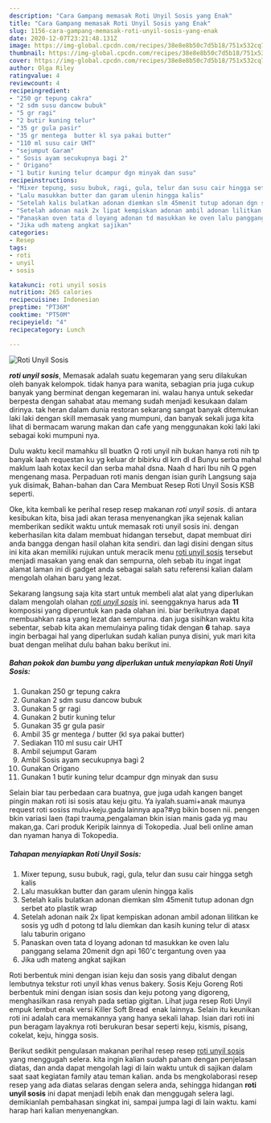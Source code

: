 ```yaml
---
description: "Cara Gampang memasak Roti Unyil Sosis yang Enak"
title: "Cara Gampang memasak Roti Unyil Sosis yang Enak"
slug: 1156-cara-gampang-memasak-roti-unyil-sosis-yang-enak
date: 2020-12-07T23:21:48.131Z
image: https://img-global.cpcdn.com/recipes/38e8e8b50c7d5b18/751x532cq70/roti-unyil-sosis-foto-resep-utama.jpg
thumbnail: https://img-global.cpcdn.com/recipes/38e8e8b50c7d5b18/751x532cq70/roti-unyil-sosis-foto-resep-utama.jpg
cover: https://img-global.cpcdn.com/recipes/38e8e8b50c7d5b18/751x532cq70/roti-unyil-sosis-foto-resep-utama.jpg
author: Olga Riley
ratingvalue: 4
reviewcount: 4
recipeingredient:
- "250 gr tepung cakra"
- "2 sdm susu dancow bubuk"
- "5 gr ragi"
- "2 butir kuning telur"
- "35 gr gula pasir"
- "35 gr mentega  butter kl sya pakai butter"
- "110 ml susu cair UHT"
- "sejumput Garam"
- " Sosis ayam secukupnya bagi 2"
- " Origano"
- "1 butir kuning telur dcampur dgn minyak dan susu"
recipeinstructions:
- "Mixer tepung, susu bubuk, ragi, gula, telur dan susu cair hingga setgh kalis"
- "Lalu masukkan butter dan garam ulenin hingga kalis"
- "Setelah kalis bulatkan adonan diemkan slm 45menit tutup adonan dgn serbet ato plastik wrap"
- "Setelah adonan naik 2x lipat kempiskan adonan ambil adonan lilitkan ke sosis yg udh d potong td lalu diemkan dan kasih kuning telur di atasx lalu taburin origano"
- "Panaskan oven tata d loyang adonan td masukkan ke oven lalu panggang selama 20menit dgn api 160&#39;c tergantung oven yaa"
- "Jika udh mateng angkat sajikan"
categories:
- Resep
tags:
- roti
- unyil
- sosis

katakunci: roti unyil sosis 
nutrition: 265 calories
recipecuisine: Indonesian
preptime: "PT36M"
cooktime: "PT50M"
recipeyield: "4"
recipecategory: Lunch

---
```



![Roti Unyil Sosis](https://img-global.cpcdn.com/recipes/38e8e8b50c7d5b18/751x532cq70/roti-unyil-sosis-foto-resep-utama.jpg)

<b><i>roti unyil sosis</i></b>, Memasak adalah suatu kegemaran yang seru dilakukan oleh banyak kelompok. tidak hanya para wanita, sebagian pria juga cukup banyak yang berminat dengan kegemaran ini. walau hanya untuk sekedar berpesta dengan sahabat atau memang sudah menjadi kesukaan dalam dirinya. tak heran dalam dunia restoran sekarang sangat banyak ditemukan laki laki dengan skill memasak yang mumpuni, dan banyak sekali juga kita lihat di bermacam warung makan dan cafe yang menggunakan koki laki laki sebagai koki mumpuni nya.

Dulu waktu kecil mamahku sll buatkn Q roti unyil nih bukan hanya roti nih tp banyak laah requestan ku yg keluar dr bibirku dl krn dl d Bunyu serba mahal maklum laah kotax kecil dan serba mahal dsna. Naah d hari Ibu nih Q pgen mengenang masa. Perpaduan roti manis dengan isian gurih Langsung saja yuk disimak, Bahan-bahan dan Cara Membuat Resep Roti Unyil Sosis KSB seperti.

Oke, kita kembali ke perihal resep resep makanan <i>roti unyil sosis</i>. di antara kesibukan kita, bisa jadi akan terasa menyenangkan jika sejenak kalian memberikan sedikit waktu untuk memasak roti unyil sosis ini. dengan keberhasilan kita dalam membuat hidangan tersebut, dapat membuat diri anda bangga dengan hasil olahan kita sendiri. dan lagi disini dengan situs ini kita akan memiliki rujukan untuk meracik menu <u>roti unyil sosis</u> tersebut menjadi masakan yang enak dan sempurna, oleh sebab itu ingat ingat alamat laman ini di gadget anda sebagai salah satu referensi kalian dalam mengolah olahan baru yang lezat.


Sekarang langsung saja kita start untuk membeli alat alat yang diperlukan dalam mengolah olahan <u><i>roti unyil sosis</i></u> ini. seenggaknya harus ada <b>11</b> komposisi yang diperuntuk kan pada olahan ini. biar berikutnya dapat membuahkan rasa yang lezat dan sempurna. dan juga sisihkan waktu kita sebentar, sebab kita akan memulainya paling tidak dengan <b>6</b> tahap. saya ingin berbagai hal yang diperlukan sudah kalian punya disini, yuk mari kita buat dengan melihat dulu bahan baku berikut ini.

<!--inarticleads1-->

##### Bahan pokok dan bumbu yang diperlukan untuk menyiapkan Roti Unyil Sosis:

1. Gunakan 250 gr tepung cakra
1. Gunakan 2 sdm susu dancow bubuk
1. Gunakan 5 gr ragi
1. Gunakan 2 butir kuning telur
1. Gunakan 35 gr gula pasir
1. Ambil 35 gr mentega / butter (kl sya pakai butter)
1. Sediakan 110 ml susu cair UHT
1. Ambil sejumput Garam
1. Ambil  Sosis ayam secukupnya bagi 2
1. Gunakan  Origano
1. Gunakan 1 butir kuning telur dcampur dgn minyak dan susu


Selain biar tau perbedaan cara buatnya, gue juga udah kangen banget pingin makan roti isi sosis atau keju gitu. Ya iyalah.suami+anak maunya request roti sosiss mulu+keju.gada lainnya apa?#yg bikin bosen nii. pengen bkin variasi laen (tapi trauma,pengalaman bkin isian manis gada yg mau makan,ga. Cari produk Keripik lainnya di Tokopedia. Jual beli online aman dan nyaman hanya di Tokopedia. 

<!--inarticleads2-->

##### Tahapan menyiapkan Roti Unyil Sosis:

1. Mixer tepung, susu bubuk, ragi, gula, telur dan susu cair hingga setgh kalis
1. Lalu masukkan butter dan garam ulenin hingga kalis
1. Setelah kalis bulatkan adonan diemkan slm 45menit tutup adonan dgn serbet ato plastik wrap
1. Setelah adonan naik 2x lipat kempiskan adonan ambil adonan lilitkan ke sosis yg udh d potong td lalu diemkan dan kasih kuning telur di atasx lalu taburin origano
1. Panaskan oven tata d loyang adonan td masukkan ke oven lalu panggang selama 20menit dgn api 160&#39;c tergantung oven yaa
1. Jika udh mateng angkat sajikan


Roti berbentuk mini dengan isian keju dan sosis yang dibalut dengan lembutnya tekstur roti unyil khas venus bakery. Sosis Keju Goreng Roti berbentuk mini dengan isian sosis dan keju potong yang digoreng, menghasilkan rasa renyah pada setiap gigitan. Lihat juga resep Roti Unyil empuk lembut enak versi Killer Soft Bread ️ enak lainnya. Selain itu keunikan roti ini adalah cara memakannya yang hanya sekali lahap. Isian dari roti ini pun beragam layaknya roti berukuran besar seperti keju, kismis, pisang, cokelat, keju, hingga sosis. 

Berikut sedikit pengulasan makanan perihal resep resep <u>roti unyil sosis</u> yang menggugah selera. kita ingin kalian sudah paham dengan penjelasan diatas, dan anda dapat mengolah lagi di lain waktu untuk di sajikan dalam saat saat kegiatan family atau teman kalian. anda bs mengkolaborasi resep resep yang ada diatas selaras dengan selera anda, sehingga hidangan <b>roti unyil sosis</b> ini dapat menjadi lebih enak dan menggugah selera lagi. demikianlah pembahasan singkat ini, sampai jumpa lagi di lain waktu. kami harap hari kalian menyenangkan.
